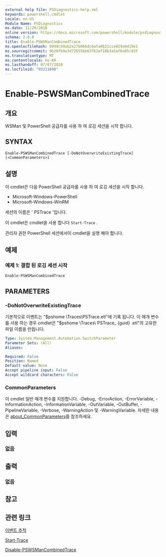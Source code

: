 ```yaml
---
external help file: PSDiagnostics-help.xml
keywords: powershell,cmdlet
Locale: en-US
Module Name: PSDiagnostics
ms.date: 11/29/2018
online version: https://docs.microsoft.com/powershell/module/psdiagnostics/enable-pswsmancombinedtrace?view=powershell-7.1&WT.mc_id=ps-gethelp
schema: 2.0.0
title: Enable-PSWSManCombinedTrace
ms.openlocfilehash: 0999c59ab2e27b066dc6afa0b21cce029a9419e1
ms.sourcegitcommit: 9b28fb9a3d72655bb63f62af18b3a5af6a05cd3f
ms.translationtype: MT
ms.contentlocale: ko-KR
ms.lasthandoff: 07/07/2020
ms.locfileid: "93211698"
---
```

# Enable-PSWSManCombinedTrace

## 개요
WSMan 및 PowerShell 공급자를 사용 하 여 로깅 세션을 시작 합니다.

## SYNTAX

```
Enable-PSWSManCombinedTrace [-DoNotOverwriteExistingTrace] [<CommonParameters>]
```

## 설명

이 cmdlet은 다음 PowerShell 공급자를 사용 하 여 로깅 세션을 시작 합니다.

- Microsoft-Windows-PowerShell
- Microsoft-Windows-WinRM

세션의 이름은 ' PSTrace '입니다.

이 cmdlet은 cmdlet을 사용 합니다 `Start-Trace` .

관리자 권한 PowerShell 세션에서이 cmdlet을 실행 해야 합니다.

## 예제

### 예제 1: 결합 된 로깅 세션 시작

```powershell
Enable-PSWSManCombinedTrace
```

## PARAMETERS

### -DoNotOverwriteExistingTrace

기본적으로 이벤트는 "$pshome \Traces\PSTrace.etl"에 기록 됩니다. 이 매개 변수를 사용 하는 경우 cmdlet은 "$pshome \Traces\ PSTrace_ {guid} .etl"의 고유한 파일 이름을 만듭니다.

```yaml
Type: System.Management.Automation.SwitchParameter
Parameter Sets: (All)
Aliases:

Required: False
Position: Named
Default value: None
Accept pipeline input: False
Accept wildcard characters: False
```

### CommonParameters

이 cmdlet 일반 매개 변수를 지원합니다. -Debug, -ErrorAction, -ErrorVariable, -InformationAction, -InformationVariable, -OutVariable, -OutBuffer, -PipelineVariable, -Verbose, -WarningAction 및 -WarningVariable. 자세한 내용은 [about_CommonParameters](https://go.microsoft.com/fwlink/?LinkID=113216)를 참조하세요.

## 입력

### 없음

## 출력

### 없음

## 참고

## 관련 링크

[이벤트 추적](/windows/desktop/ETW/event-tracing-portal)

[Start-Trace](start-trace.md)

[Disable-PSWSManCombinedTrace](Disable-PSWSManCombinedTrace.md)

